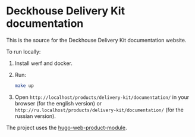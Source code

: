 # Deckhouse Delivery Kit documentation

This is the source for the Deckhouse Delivery Kit documentation website.  

To run locally:
1. Install werf and docker.
1. Run:

   ```bash
   make up
   ```

1. Open `http://localhost/products/delivery-kit/documentation/` in your browser (for the english version) or `http://ru.localhost/products/delivery-kit/documentation/` (for the russian version).


The project uses the [hugo-web-product-module](https://github.com/deckhouse/hugo-web-product-module).
